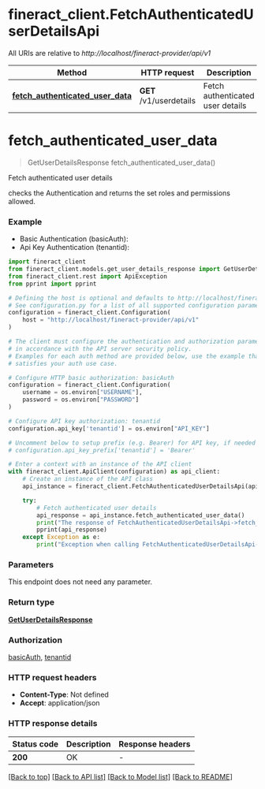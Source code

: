 # fineract_client.FetchAuthenticatedUserDetailsApi

All URIs are relative to *http://localhost/fineract-provider/api/v1*

Method | HTTP request | Description
------------- | ------------- | -------------
[**fetch_authenticated_user_data**](FetchAuthenticatedUserDetailsApi.md#fetch_authenticated_user_data) | **GET** /v1/userdetails | Fetch authenticated user details 


# **fetch_authenticated_user_data**
> GetUserDetailsResponse fetch_authenticated_user_data()

Fetch authenticated user details 

checks the Authentication and returns the set roles and permissions allowed.

### Example

* Basic Authentication (basicAuth):
* Api Key Authentication (tenantid):

```python
import fineract_client
from fineract_client.models.get_user_details_response import GetUserDetailsResponse
from fineract_client.rest import ApiException
from pprint import pprint

# Defining the host is optional and defaults to http://localhost/fineract-provider/api/v1
# See configuration.py for a list of all supported configuration parameters.
configuration = fineract_client.Configuration(
    host = "http://localhost/fineract-provider/api/v1"
)

# The client must configure the authentication and authorization parameters
# in accordance with the API server security policy.
# Examples for each auth method are provided below, use the example that
# satisfies your auth use case.

# Configure HTTP basic authorization: basicAuth
configuration = fineract_client.Configuration(
    username = os.environ["USERNAME"],
    password = os.environ["PASSWORD"]
)

# Configure API key authorization: tenantid
configuration.api_key['tenantid'] = os.environ["API_KEY"]

# Uncomment below to setup prefix (e.g. Bearer) for API key, if needed
# configuration.api_key_prefix['tenantid'] = 'Bearer'

# Enter a context with an instance of the API client
with fineract_client.ApiClient(configuration) as api_client:
    # Create an instance of the API class
    api_instance = fineract_client.FetchAuthenticatedUserDetailsApi(api_client)

    try:
        # Fetch authenticated user details 
        api_response = api_instance.fetch_authenticated_user_data()
        print("The response of FetchAuthenticatedUserDetailsApi->fetch_authenticated_user_data:\n")
        pprint(api_response)
    except Exception as e:
        print("Exception when calling FetchAuthenticatedUserDetailsApi->fetch_authenticated_user_data: %s\n" % e)
```



### Parameters

This endpoint does not need any parameter.

### Return type

[**GetUserDetailsResponse**](GetUserDetailsResponse.md)

### Authorization

[basicAuth](../README.md#basicAuth), [tenantid](../README.md#tenantid)

### HTTP request headers

 - **Content-Type**: Not defined
 - **Accept**: application/json

### HTTP response details

| Status code | Description | Response headers |
|-------------|-------------|------------------|
**200** | OK |  -  |

[[Back to top]](#) [[Back to API list]](../README.md#documentation-for-api-endpoints) [[Back to Model list]](../README.md#documentation-for-models) [[Back to README]](../README.md)

